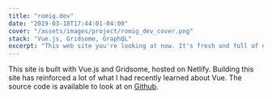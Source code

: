 ```yaml
---
title: "romig.dev"
date: "2019-03-18T17:44:01-04:00"
cover: "/assets/images/project/romig_dev_cover.png"
stack: "Vue.js, Gridsome, GraphQL"
excerpt: "This web site you're looking at now. It's fresh and full of new things I'm currently learning."
---
```


This site is built with Vue.js and Gridsome, hosted on Netlify. Building this site has reinforced a lot of what I had recently learned about Vue. The source code is available to look at on [Github](https://github.com/aromig/romigdotdev).
